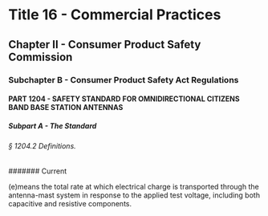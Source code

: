 
# Title 16 - Commercial Practices
## Chapter II - Consumer Product Safety Commission
### Subchapter B - Consumer Product Safety Act Regulations
#### PART 1204 - SAFETY STANDARD FOR OMNIDIRECTIONAL CITIZENS BAND BASE STATION ANTENNAS
##### Subpart A - The Standard
###### § 1204.2 Definitions.
####### Current

(e)means the total rate at which electrical charge is transported through the antenna-mast system in response to the applied test voltage, including both capacitive and resistive components.
